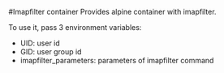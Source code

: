#Imapfilter container
Provides alpine container with imapfilter.

To use it, pass 3 environment variables:
 * UID: user id
 * GID: user group id
 * imapfilter_parameters: parameters of imapfilter command
